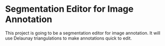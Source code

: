 # Segmentation Editor for Image Annotation

This project is going to be a segmentation editor for image annotation. It will use Delaunay triangulations to make annotations quick to edit.
